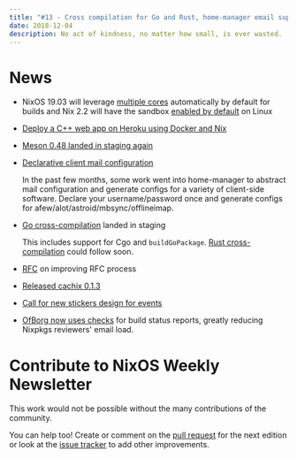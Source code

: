 ```yaml
---
title: "#13 - Cross compilation for Go and Rust, home-manager email support"
date: 2018-12-04
description: No act of kindness, no matter how small, is ever wasted.
---
```

# News

- NixOS 19.03 will leverage [multiple cores](https://github.com/NixOS/nixpkgs/pull/50440)
  automatically by default for builds and Nix 2.2 will have the sandbox
  [enabled by default](https://github.com/NixOS/nix/commit/812e39313c2bcf8909b83e1e8bc548a85dcd626c)
  on Linux

- [Deploy a C++ web app on Heroku using Docker and Nix](https://nokomprendo.frama.io/tuto_fonctionnel/posts/tuto_fonctionnel_30/2018-11-08-README.html)


- [Meson 0.48 landed in staging again](https://github.com/NixOS/nixpkgs/pull/46020#event-1973394287)

- [Declarative client mail configuration](https://github.com/rycee/home-manager/pulls?q=is%3Apr+is%3Aclosed+label%3Amail)

  In the past few months, some work went into home-manager to abstract mail configuration
  and generate configs for a variety of client-side software. Declare your username/password
  once and generate configs for afew/alot/astroid/mbsync/offlineimap.

- [Go cross-compilation](https://github.com/NixOS/nixpkgs/pull/50835) landed in staging

  This includes support for Cgo and `buildGoPackage`.
  [Rust cross-compilation](https://github.com/NixOS/nixpkgs/pull/50866) could follow soon.

- [RFC](https://github.com/NixOS/rfcs/pull/36) on improving RFC process

- [Released cachix 0.1.3](https://hackage.haskell.org/package/cachix-0.1.3/changelog)

- [Call for new stickers design for events](https://discourse.nixos.org/t/nixos-stickers-for-35c3-and-fosdem/1540)

 - [OfBorg now uses checks](https://discourse.nixos.org/t/ofborg-now-uses-checks/1558)
   for build status reports, greatly reducing Nixpkgs reviewers' email load.

# Contribute to NixOS Weekly Newsletter

This work would not be possible without the many contributions of the community.

You can help too! Create or comment on the [pull request](https://github.com/NixOS/nixos-weekly/pulls)
for the next edition or look at the
[issue tracker](https://github.com/NixOS/nixos-weekly/issues) to add other improvements.
